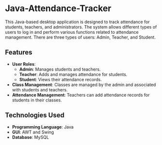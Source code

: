 # Java-Attendance-Tracker

This Java-based desktop application is designed to track attendance for students, teachers, and administrators. The system allows different types of users to log in and perform various functions related to attendance management. There are three types of users: Admin, Teacher, and Student.

## Features

- **User Roles**:
  - **Admin**: Manages students and teachers.
  - **Teacher**: Adds and manages attendance for students.
  - **Student**: Views their attendance records.
- **Class Management**: Classes are managed by the admin and associated with students and teachers.
- **Attendance Management**: Teachers can add attendance records for students in their classes.

## Technologies Used

- **Programming Language**: Java
- **GUI**: AWT and Swing
- **Database**: MySQL




